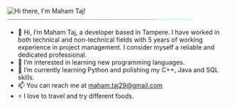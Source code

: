 <img src="https://readme-typing-svg.demolab.com?font=Operator+Mono&size=37&duration=2800&pause=2000&color=FAFAFA&center=true&vCenter=true&width=940&height=50&lines=Hi+there%2C+I'm+Maham+Taj!" align="middle" alt="Hi there, I'm Maham Taj!">
<img  src="images/borderseperator.gif">


- 👋 Hi, I’m Maham Taj, a developer based in Tampere. I have worked in both technical and non-technical fields with 5 years of working experience in project management. I consider myself a reliable and dedicated professional.  
- 👀 I’m interested in learning new programming languages.
- 🌱 I’m currently learning Python and polishing my C++, Java and SQL skills.
- 📫 You can reach me at maham.taj29@gmail.com
- ⚡ I love to travel and try different foods.
